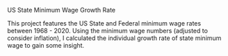
US State Minimum Wage Growth Rate

This project features the US State and Federal minimum wage rates between 1968 - 2020. Using the minimum wage numbers (adjusted to consider inflation), I calculated the individual growth rate of state minimum wage to gain some insight. 
